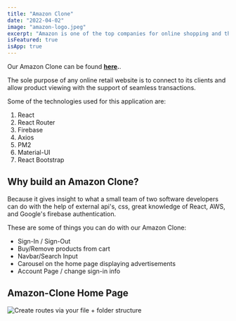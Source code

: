 ```yaml
---
title: "Amazon Clone"
date: "2022-04-02"
image: "amazon-logo.jpeg"
excerpt: "Amazon is one of the top companies for online shopping and this clone mirrors a similar user experience, check it out!"
isFeatured: true
isApp: true
---
```


Our Amazon Clone can be found **[here](http://twoamazon.com).**.

The sole purpose of any online retail website is to connect to its clients and allow product viewing with the support of seamless transactions.

Some of the technologies used for this application are: 
1. React
2. React Router
3. Firebase
3. Axios
4. PM2
5. Material-UI
6. React Bootstrap

## Why build an Amazon Clone?

Because it gives insight to what a small team of two software developers can do with the help of external api's, css,
great knowledge of React, AWS, and Google's firebase authentication.

These are some of things you can do with our Amazon Clone: 

- Sign-In / Sign-Out
- Buy/Remove products from cart
- Navbar/Search Input
- Carousel on the home page displaying advertisements
- Account Page / change sign-in info

## Amazon-Clone Home Page

![Create routes via your file + folder structure](amazon.png)